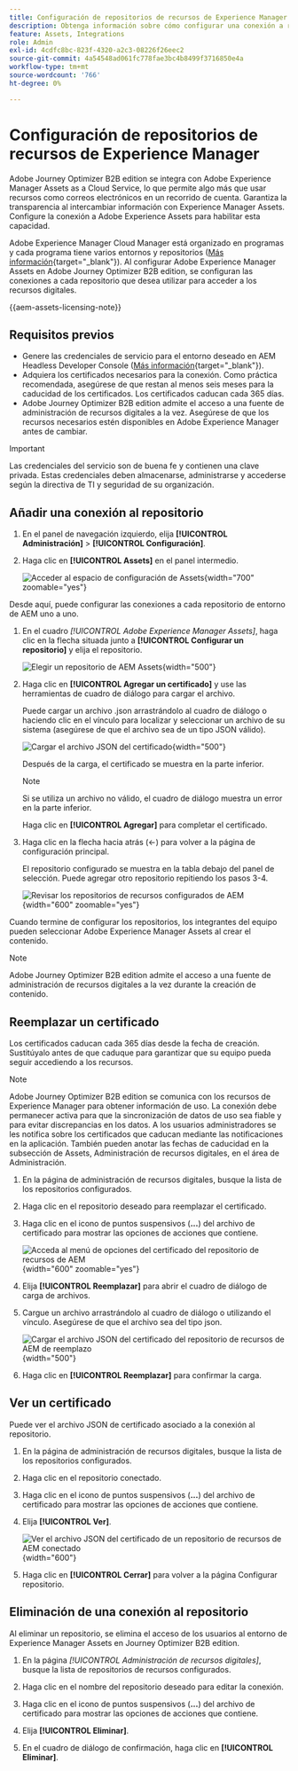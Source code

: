 ```yaml
---
title: Configuración de repositorios de recursos de Experience Manager
description: Obtenga información sobre cómo configurar una conexión a repositorios de Experience Manager Assets para utilizarla en la creación de contenido de Journey Optimizer B2B edition.
feature: Assets, Integrations
role: Admin
exl-id: 4cdfc8bc-823f-4320-a2c3-08226f26eec2
source-git-commit: 4a54548ad061fc778fae3bc4b8499f3716850e4a
workflow-type: tm+mt
source-wordcount: '766'
ht-degree: 0%

---
```


# Configuración de repositorios de recursos de Experience Manager

Adobe Journey Optimizer B2B edition se integra con Adobe Experience Manager Assets as a Cloud Service, lo que permite algo más que usar recursos como correos electrónicos en un recorrido de cuenta. Garantiza la transparencia al intercambiar información con Experience Manager Assets. Configure la conexión a Adobe Experience Assets para habilitar esta capacidad.

Adobe Experience Manager Cloud Manager está organizado en programas y cada programa tiene varios entornos y repositorios ([Más información](https://experienceleague.adobe.com/es/docs/experience-manager-cloud-service/content/implementing/using-cloud-manager/programs/program-types){target="_blank"}). Al configurar Adobe Experience Manager Assets en Adobe Journey Optimizer B2B edition, se configuran las conexiones a cada repositorio que desea utilizar para acceder a los recursos digitales.

{{aem-assets-licensing-note}}

## Requisitos previos

* Genere las credenciales de servicio para el entorno deseado en AEM Headless Developer Console ([Más información](https://experienceleague.adobe.com/es/docs/experience-manager-learn/getting-started-with-aem-headless/authentication/service-credentials#generate-service-credentials){target="_blank"}).
* Adquiera los certificados necesarios para la conexión. Como práctica recomendada, asegúrese de que restan al menos seis meses para la caducidad de los certificados. Los certificados caducan cada 365 días.
* Adobe Journey Optimizer B2B edition admite el acceso a una fuente de administración de recursos digitales a la vez. Asegúrese de que los recursos necesarios estén disponibles en Adobe Experience Manager antes de cambiar.

>[!IMPORTANT]
>
>Las credenciales del servicio son de buena fe y contienen una clave privada. Estas credenciales deben almacenarse, administrarse y accederse según la directiva de TI y seguridad de su organización.

## Añadir una conexión al repositorio

1. En el panel de navegación izquierdo, elija **[!UICONTROL Administración]** > **[!UICONTROL Configuración]**.

1. Haga clic en **[!UICONTROL Assets]** en el panel intermedio.

   ![Acceder al espacio de configuración de Assets](./assets/configuration-assets-aem.png){width="700" zoomable="yes"}

<!--   The default digital asset management option is configured as `Adobe Marketo Engage`.
-->
Desde aquí, puede configurar las conexiones a cada repositorio de entorno de AEM uno a uno.

1. En el cuadro _[!UICONTROL Adobe Experience Manager Assets]_, haga clic en la flecha situada junto a **[!UICONTROL Configurar un repositorio]** y elija el repositorio.

   ![Elegir un repositorio de AEM Assets](./assets/configure-assets-aem-choose-respository.png){width="500"}

1. Haga clic en **[!UICONTROL Agregar un certificado]** y use las herramientas de cuadro de diálogo para cargar el archivo.

   Puede cargar un archivo .json arrastrándolo al cuadro de diálogo o haciendo clic en el vínculo para localizar y seleccionar un archivo de su sistema (asegúrese de que el archivo sea de un tipo JSON válido).

   ![Cargar el archivo JSON del certificado](./assets/configuration-assets-aem-upload-cert.png){width="500"}

   Después de la carga, el certificado se muestra en la parte inferior.

   >[!NOTE]
   >
   >Si se utiliza un archivo no válido, el cuadro de diálogo muestra un error en la parte inferior.

   Haga clic en **[!UICONTROL Agregar]** para completar el certificado.

1. Haga clic en la flecha hacia atrás (←) para volver a la página de configuración principal.

   El repositorio configurado se muestra en la tabla debajo del panel de selección. Puede agregar otro repositorio repitiendo los pasos 3-4.

   ![Revisar los repositorios de recursos configurados de AEM](./assets/configuration-assets-aem-repositories.png){width="600" zoomable="yes"}

Cuando termine de configurar los repositorios, los integrantes del equipo pueden seleccionar Adobe Experience Manager Assets al crear el contenido.

>[!NOTE]
>
>Adobe Journey Optimizer B2B edition admite el acceso a una fuente de administración de recursos digitales a la vez durante la creación de contenido. 

## Reemplazar un certificado

Los certificados caducan cada 365 días desde la fecha de creación. Sustitúyalo antes de que caduque para garantizar que su equipo pueda seguir accediendo a los recursos.

>[!NOTE]
>
>Adobe Journey Optimizer B2B edition se comunica con los recursos de Experience Manager para obtener información de uso. La conexión debe permanecer activa para que la sincronización de datos de uso sea fiable y para evitar discrepancias en los datos. A los usuarios administradores se les notifica sobre los certificados que caducan mediante las notificaciones en la aplicación. También pueden anotar las fechas de caducidad en la subsección de Assets, Administración de recursos digitales, en el área de Administración.

1. En la página de administración de recursos digitales, busque la lista de los repositorios configurados.

1. Haga clic en el repositorio deseado para reemplazar el certificado.

1. Haga clic en el icono de puntos suspensivos (**...**) del archivo de certificado para mostrar las opciones de acciones que contiene.

   ![Acceda al menú de opciones del certificado del repositorio de recursos de AEM](./assets/configuration-assets-aem-repo-menu.png){width="600" zoomable="yes"}

1. Elija **[!UICONTROL Reemplazar]** para abrir el cuadro de diálogo de carga de archivos.

1. Cargue un archivo arrastrándolo al cuadro de diálogo o utilizando el vínculo. Asegúrese de que el archivo sea del tipo json.

   ![Cargar el archivo JSON del certificado del repositorio de recursos de AEM de reemplazo](./assets/configuration-assets-aem-upload-replacement-cert.png){width="500"}

1. Haga clic en **[!UICONTROL Reemplazar]** para confirmar la carga.

## Ver un certificado

Puede ver el archivo JSON de certificado asociado a la conexión al repositorio.

1. En la página de administración de recursos digitales, busque la lista de los repositorios configurados.

1. Haga clic en el repositorio conectado.

1. Haga clic en el icono de puntos suspensivos (**...**) del archivo de certificado para mostrar las opciones de acciones que contiene.

1. Elija **[!UICONTROL Ver]**.

   ![Ver el archivo JSON del certificado de un repositorio de recursos de AEM conectado](./assets/configuration-assets-aem-view-cert.png){width="600"}

1. Haga clic en **[!UICONTROL Cerrar]** para volver a la página Configurar repositorio.

## Eliminación de una conexión al repositorio

Al eliminar un repositorio, se elimina el acceso de los usuarios al entorno de Experience Manager Assets en Journey Optimizer B2B edition.

1. En la página _[!UICONTROL Administración de recursos digitales]_, busque la lista de repositorios de recursos configurados.

1. Haga clic en el nombre del repositorio deseado para editar la conexión.

1. Haga clic en el icono de puntos suspensivos (**...**) del archivo de certificado para mostrar las opciones de acciones que contiene.

1. Elija **[!UICONTROL Eliminar]**.

1. En el cuadro de diálogo de confirmación, haga clic en **[!UICONTROL Eliminar]**.
<!--

## Switch back to Adobe Marketo Engage Assets

Select Adobe Marketo Engage digital asset management in the Assets section.

After the confirmation, the Adobe Marketo Engage assets library is available for users.
-->

